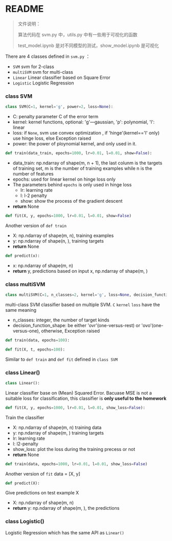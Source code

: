 # README

> 文件说明：
>
> 算法代码在 svm.py 中，utils.py 中有一些用于可视化的函数
>
> test_model.ipynb 是对不同模型的测试，show_model.ipynb 是可视化

There are 4 classes defined in  `svm.py` ：

- `SVM`  svm for 2-class
- `multiSVM`  svm for multi-class 
- `Linear`  Linear classifier based on Square Error
- `Logistic`  Logistic Regression

### class SVM

```python
class SVM(C=1, kernel='g', power=2, loss=None):
```

- C: penalty parameter C of the error term
- kernel: kernel functions, optional: 'g'—gaussian, 'p': polynomial, 'l': linear
- loss: if `None`, svm use convex optimization , if 'hinge'(kernel=='l' only) use hinge loss, else Exception raised
- power: the power of ploynomial kernel, and only used in it.

```python
def train(data_train, epochs=1000, lr=0.01, l=0.01, show=False):
```

- data_train: np.ndarray of shape(m, n + 1), the last colunm is the targets of training set, m is the number of training examples while n is the number of features
- epochs: used for linear kernel on hinge loss only
- The parameters behind `epochs` is only used in hinge loss
  - lr: learning rate
  - l: l-2 penalty
  - show: show the process of the gradient descent
- **return** None

```python
def fit(X, y, epochs=1000, lr=0.01, l=0.01, show=False)
```

Another version of `def train`

- X: np.ndarray of shape(m, n), training examples 
- y: np.ndarray of shape(n, ), training targets
- **return** None

```python
def predict(x):
```

- x: np.ndarray of shape(m, n)
- **return** y, predictions based on input x, np.ndarray of shape(m, )



### class multiSVM

```python
class multiSVM(C=1, n_classes=2, kernel='g', loss=None, decision_function_shape='ovr'):
```

multi-class SVM classifier based on multiple SVM. `C`  `kernel`  `loss`  have the same meaning

- n_classes: integer, the number of target kinds
- decision_function_shape: be either 'ovr'(one-versus-rest) or 'ovo'(one-versus-one), otherwise, Exception raised

```python
def train(data, epochs=100):
```

```python
def fit(X, t, epochs=100):
```

Similar to `def train` and `def fit` defined in `class SVM` 



### class Linear()

```python
class Linear():
```

Linear classifier base on (Mean) Squared Error. Bacuase MSE is not a suitable loss for classification, this classifier is **only useful to the homework**

```python
def fit(X, y, epochs=1000, lr=0.01, l=0.01, show_loss=False):
```

Train the classifier

- X: np.ndarray of shape(m, n)  training data
- y: np.ndarray of shape(m, ) training targets
- lr: learning rate
- l: l2-penalty
- show_loss: plot the loss during the training precess or not
- **return** None

```python
def train(data, epochs=1000, lr=0.01, l=0.01, show_loss=False)
```

Another version of `fit` data = [X, y]

```python
def predict(X):
```

Give predictions on test example X

- X: np.ndarray of shape(m, n)
- **return** y:  np.ndarray of shape(m, ), the predictions



### class Logistic()

Logistic Regression which has the same API as `Linear()`

